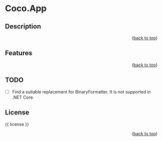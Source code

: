 # Coco.App
<a name="top"></a>

## Description

<p align="right">(<a href="#top">back to top</a>)</p>

## Features 

<p align="right">(<a href="#top">back to top</a>)</p>


## TODO

- [ ] Find a suitable replacement for BinaryFormatter. It is not supported in .NET Core.

## License 

{{ license }}

<p align="right">(<a href="#top">back to top</a>)</p>
